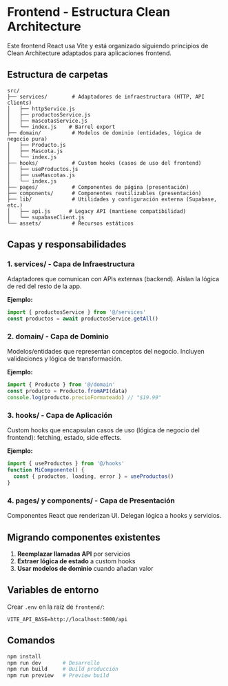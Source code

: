 # Frontend - Estructura Clean Architecture

Este frontend React usa Vite y está organizado siguiendo principios de Clean Architecture adaptados para aplicaciones frontend.

## Estructura de carpetas

```
src/
├── services/        # Adaptadores de infraestructura (HTTP, API clients)
│   ├── httpService.js
│   ├── productosService.js
│   ├── mascotasService.js
│   └── index.js    # Barrel export
├── domain/          # Modelos de dominio (entidades, lógica de negocio pura)
│   ├── Producto.js
│   ├── Mascota.js
│   └── index.js
├── hooks/           # Custom hooks (casos de uso del frontend)
│   ├── useProductos.js
│   ├── useMascotas.js
│   └── index.js
├── pages/           # Componentes de página (presentación)
├── components/      # Componentes reutilizables (presentación)
├── lib/             # Utilidades y configuración externa (Supabase, etc.)
│   ├── api.js      # Legacy API (mantiene compatibilidad)
│   └── supabaseClient.js
└── assets/          # Recursos estáticos
```

## Capas y responsabilidades

### 1. **services/** - Capa de Infraestructura
Adaptadores que comunican con APIs externas (backend). Aíslan la lógica de red del resto de la app.

**Ejemplo:**
```javascript
import { productosService } from '@/services'
const productos = await productosService.getAll()
```

### 2. **domain/** - Capa de Dominio
Modelos/entidades que representan conceptos del negocio. Incluyen validaciones y lógica de transformación.

**Ejemplo:**
```javascript
import { Producto } from '@/domain'
const producto = Producto.fromAPI(data)
console.log(producto.precioFormateado) // "$19.99"
```

### 3. **hooks/** - Capa de Aplicación
Custom hooks que encapsulan casos de uso (lógica de negocio del frontend): fetching, estado, side effects.

**Ejemplo:**
```javascript
import { useProductos } from '@/hooks'
function MiComponente() {
  const { productos, loading, error } = useProductos()
}
```

### 4. **pages/** y **components/** - Capa de Presentación
Componentes React que renderizan UI. Delegan lógica a hooks y servicios.

## Migrando componentes existentes

1. **Reemplazar llamadas API** por servicios
2. **Extraer lógica de estado** a custom hooks
3. **Usar modelos de dominio** cuando añadan valor

## Variables de entorno

Crear `.env` en la raíz de `frontend/`:
```env
VITE_API_BASE=http://localhost:5000/api
```

## Comandos

```powershell
npm install
npm run dev       # Desarrollo
npm run build     # Build producción
npm run preview   # Preview build
```
